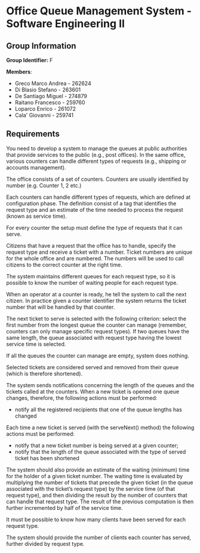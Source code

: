 # Office Queue Management System - Software Engineering II
## Group Information
**Group Identifier:** F  

**Members**:
* Greco Marco Andrea - 262624
* Di Blasio Stefano - 263601
* De Santiago Miguel - 274879
* Raitano Francesco - 259760
* Loparco Enrico - 261072
* Cala' Giovanni - 259741

## Requirements

You need to develop a system to manage the queues at public authorities that provide services to the public (e.g., post offices). In the same office, various counters can handle different types of requests (e.g., shipping or accounts management).

The office consists of a set of counters. Counters are usually identified by number (e.g. Counter 1, 2 etc.)

Each counters can handle different types of requests, which are defined at configuration phase. The definition consist of a tag that identifies the request type and an estimate of the time needed to process the request (known as service time).

For every counter the setup must define the type of requests that it can serve.

Citizens that have a request that the office has to handle, specify the request type and receive a ticket with a number. Ticket numbers are unique for the whole office and are numbered. The numbers will be used to call citizens to the correct counter at the right time.

The system maintains different queues for each request type, so it is possible to know the number of waiting people for each request type.

When an operator at a counter is ready, he tell the system to call the next citizen. In practice given a counter identifier the system returns the ticket number that will be handled by that counter.

The next ticket to serve is selected with the following criterion: select the first number from the longest queue the counter can manage (remember, counters can only manage specific request types). If two queues have the same length, the queue associated with request type having the lowest service time is selected.

If all the queues the counter can manage are empty, system does nothing.

Selected tickets are considered served and removed from their queue (which is therefore shortened).

The system sends notifications concerning the length of the queues and the tickets called at the counters. When a new ticket is opened one queue changes, therefore, the following actions must be performed:

* notify all the registered recipients that one of the queue lengths has changed

Each time a new ticket is served (with the serveNext() method) the following actions must be performed:

* notify that a new ticket number is being served at a given counter;
* notify that the length of the queue associated with the type of served ticket has been shortened

The system should also provide an estimate of the waiting (minimum) time for the holder of a given ticket number. The waiting time is evaluated by multiplying the number of tickets that precede the given ticket (in the queue associated with the ticket’s request type) by the service time (of that request type), and then dividing the result by the number of counters that can handle that request type. The result of the previous computation is then further incremented by half of the service time.

It must be possible to know how many clients have been served for each request type.

The system should provide the number of clients each counter has served, further divided by request type.
